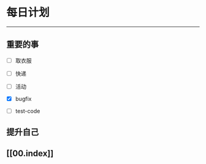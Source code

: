 
# 每日计划
---
## 重要的事

- [ ]  取衣服
- [ ]  快递
- [ ]  活动
- [x] bugfix
- [ ] test-code



## 提升自己

  



## [[00.index]]










